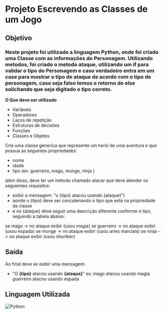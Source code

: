 <h1>
    <span> Projeto Escrevendo as Classes de um Jogo</span>
</h1>

## Objetivo

### Neste projeto foi utilizado a linguagem Python, onde foi criado uma Classe com as informações do Personagem. Utilizando metodos, foi criado o metodo ataque, utilizando um if para validar o tipo do Personagem e caso verdadeiro entra em um case para mostrar o tipo de ataque de acordo com o tipo de personagem, caso seja falso temos o retorno do else solicitando que seja digitado o tipo correto.

**O Que deve ser utilizado**

- Variáveis
- Operadores
- Laços de repetição
- Estruturas de decisões
- Funções
- Classes e Objetos

Crie uma classe generica que represente um herói de uma aventura e que possua as seguintes propriedades:

- nome
- idade
- tipo (ex: guerreiro, mago, monge, ninja )

além disso, deve ter um método chamado atacar que deve atender os seguientes requisitos:

- exibir a mensagem: "o {tipo} atacou usando {ataque}")
- aonde o {tipo} deve ser concatenando o tipo que está na propriedade da classe
- e no {ataque} deve seguir uma descrição diferente conforme o tipo, seguindo a tabela abaixo:

se mago -> no ataque exibir (usou magia)
se guerreiro -> no ataque exibir (usou espada)
se monge -> no ataque exibir (usou artes marciais)
se ninja -> no ataque exibir (usou shuriken)

## Saída

Ao final deve se exibir uma mensagem:

- "O **{tipo}** atacou usando **{ataque}**"
  ex: mago atacou usando magia
  guerreiro atacou usando espada

## Linguagem Utilizada
![Python](https://img.shields.io/badge/Python-000?style=for-the-badge&logo=python)